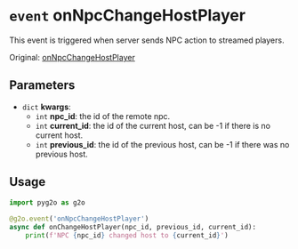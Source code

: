 # `event` onNpcChangeHostPlayer

This event is triggered when server sends NPC action to streamed players.

Original: [onNpcChangeHostPlayer](https://gothicmultiplayerteam.gitlab.io/docs/0.3.0/script-reference/server-events/npc/onNpcChangeHostPlayer/)

## Parameters
* `dict` **kwargs**:
    * `int` **npc_id**: the id of the remote npc.
    * `int` **current_id**: the id of the current host, can be -1 if there is no current host.
    * `int` **previous_id**: the id of the previous host, can be -1 if there was no previous host.

## Usage
```python
import pyg2o as g2o
        
@g2o.event('onNpcChangeHostPlayer')
async def onChangeHostPlayer(npc_id, previous_id, current_id):
    print(f'NPC {npc_id} changed host to {current_id}')
```